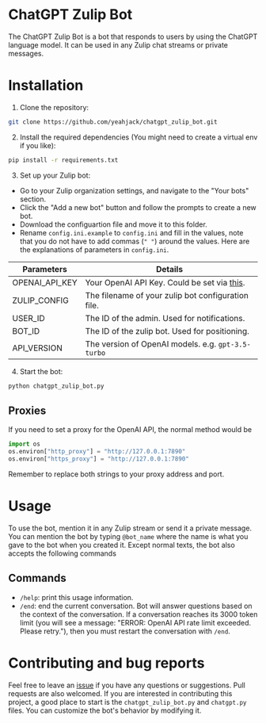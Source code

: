 # ChatGPT Zulip Bot

The ChatGPT Zulip Bot is a bot that responds to users by using the ChatGPT language model. It can be used in any Zulip chat streams    or private messages.

# Installation

1. Clone the repository:

```bash
git clone https://github.com/yeahjack/chatgpt_zulip_bot.git
```

2. Install the required dependencies (You might need to create a virtual env if you like):

```bash
pip install -r requirements.txt
```

3. Set up your Zulip bot:

- Go to your Zulip organization settings, and navigate to the "Your bots" section.
- Click the "Add a new bot" button and follow the prompts to create a new bot.
- Download the configuartion file and move it to this folder.
- Rename `config.ini.example` to `config.ini` and fill in the values, note that you do not have to add commas (`" "`) around the values.
Here are the explanations of parameters in `config.ini`.

| Parameters | Details |
| --- | --- |
| OPENAI_API_KEY | Your OpenAI API Key. Could be set via [this](https://platform.openai.com/account/api-keys).
| ZULIP_CONFIG | The filename of your zulip bot configuration file.
| USER_ID | The ID of the admin. Used for notifications.
| BOT_ID | The ID of the zulip bot. Used for positioning.
| API_VERSION | The version of OpenAI models. e.g. `gpt-3.5-turbo` |

4. Start the bot:

```bash
python chatgpt_zulip_bot.py
```

## Proxies

If you need to set a proxy for the OpenAI API, the normal method would be
```python
import os
os.environ["http_proxy"] = "http://127.0.0.1:7890"
os.environ["https_proxy"] = "http://127.0.0.1:7890"
```
Remember to replace both strings to your proxy address and port.

# Usage

To use the bot, mention it in any Zulip stream or send it a private message. You can mention the bot by typing `@bot_name` where the name is what you gave to the bot when you created it.
Except normal texts, the bot also accepts the following commands

## Commands
* `/help`: print this usage information.
* `/end`: end the current conversation. Bot will answer questions based on the context of the conversation. If a conversation reaches its 3000 token limit (you will see a message: "ERROR: OpenAI API rate limit exceeded. Please retry."), then you must restart the conversation with `/end`.

# Contributing and bug reports

Feel free to leave an [issue](https://github.com/yeahjack/chatgpt_zulip_bot/issues) if you have any questions or suggestions.
Pull requests are also welcomed. If you are interested in contributing this project, a good place to start is the `chatgpt_zulip_bot.py` and `chatgpt.py` files. You can customize the bot's behavior by modifying it.
